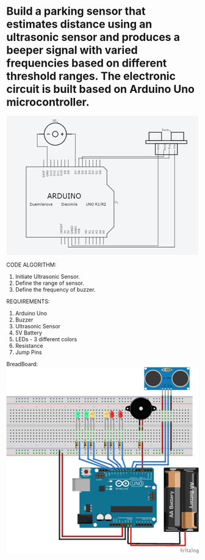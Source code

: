 # Build a parking sensor that estimates distance using an ultrasonic sensor and produces a beeper signal with varied frequencies based on different threshold ranges. The electronic circuit is built based on Arduino Uno microcontroller. 

<img src="Circuit_Basic.PNG">

CODE ALGORITHM:

1. Initiate Ultrasonic Sensor.
2. Define the range of sensor.
3. Define the frequency of buzzer.


REQUIREMENTS:

1. Arduino Uno
2. Buzzer
3. Ultrasonic Sensor
4. 5V Battery
5. LEDs - 3 different colors
6. Resistance
7. Jump Pins

BreadBoard:
<img src="parkingSensor_bb.jpg">
